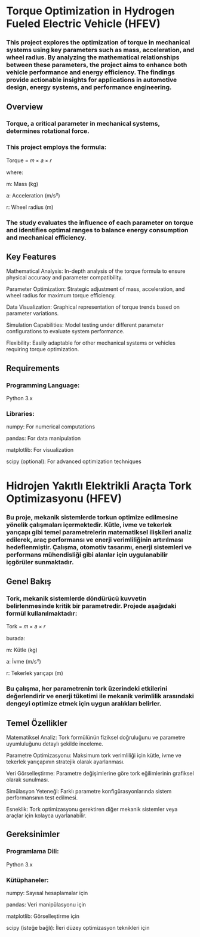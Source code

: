 # Torque Optimization in Hydrogen Fueled Electric Vehicle (HFEV)
### This project explores the optimization of torque in mechanical systems using key parameters such as mass, acceleration, and wheel radius. By analyzing the mathematical relationships between these parameters, the project aims to enhance both vehicle performance and energy efficiency. The findings provide actionable insights for applications in automotive design, energy systems, and performance engineering.

## Overview
### Torque, a critical parameter in mechanical systems, determines rotational force. 
### This project employs the formula:
Torque = 𝑚 × 𝑎 × 𝑟

where:

m: Mass (kg)

a: Acceleration (m/s²)

r: Wheel radius (m)

### The study evaluates the influence of each parameter on torque and identifies optimal ranges to balance energy consumption and mechanical efficiency.

## Key Features
Mathematical Analysis: In-depth analysis of the torque formula to ensure physical accuracy and parameter compatibility.

Parameter Optimization: Strategic adjustment of mass, acceleration, and wheel radius for maximum torque efficiency.

Data Visualization: Graphical representation of torque trends based on parameter variations.

Simulation Capabilities: Model testing under different parameter configurations to evaluate system performance.

Flexibility: Easily adaptable for other mechanical systems or vehicles requiring torque optimization.

## Requirements
### Programming Language: 
Python 3.x

### Libraries:
numpy: For numerical computations

pandas: For data manipulation

matplotlib: For visualization

scipy (optional): For advanced optimization techniques

# Hidrojen Yakıtlı Elektrikli Araçta Tork Optimizasyonu (HFEV)
### Bu proje, mekanik sistemlerde torkun optimize edilmesine yönelik çalışmaları içermektedir. Kütle, ivme ve tekerlek yarıçapı gibi temel parametrelerin matematiksel ilişkileri analiz edilerek, araç performansı ve enerji verimliliğinin artırılması hedeflenmiştir. Çalışma, otomotiv tasarımı, enerji sistemleri ve performans mühendisliği gibi alanlar için uygulanabilir içgörüler sunmaktadır.

## Genel Bakış
### Tork, mekanik sistemlerde döndürücü kuvvetin belirlenmesinde kritik bir parametredir. Projede aşağıdaki formül kullanılmaktadır:
Tork = 𝑚 × 𝑎 × 𝑟

burada:

m: Kütle (kg)

a: İvme (m/s²)

r: Tekerlek yarıçapı (m)

### Bu çalışma, her parametrenin tork üzerindeki etkilerini değerlendirir ve enerji tüketimi ile mekanik verimlilik arasındaki dengeyi optimize etmek için uygun aralıkları belirler.

## Temel Özellikler
Matematiksel Analiz: Tork formülünün fiziksel doğruluğunu ve parametre uyumluluğunu detaylı şekilde inceleme.

Parametre Optimizasyonu: Maksimum tork verimliliği için kütle, ivme ve tekerlek yarıçapının stratejik olarak ayarlanması.

Veri Görselleştirme: Parametre değişimlerine göre tork eğilimlerinin grafiksel olarak sunulması.

Simülasyon Yeteneği: Farklı parametre konfigürasyonlarında sistem performansının test edilmesi.

Esneklik: Tork optimizasyonu gerektiren diğer mekanik sistemler veya araçlar için kolayca uyarlanabilir.

## Gereksinimler
### Programlama Dili: 
Python 3.x

### Kütüphaneler:
numpy: Sayısal hesaplamalar için

pandas: Veri manipülasyonu için

matplotlib: Görselleştirme için

scipy (isteğe bağlı): İleri düzey optimizasyon teknikleri için
